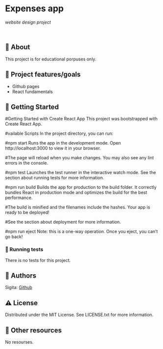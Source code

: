 # Expenses app

_website design project_

<br>

## 🌟 About

This project is for educational porpuses only.

## 🎯 Project features/goals

- Github pages
- React fundamentals

## 🧰 Getting Started

#Getting Started with Create React App
This project was bootstrapped with Create React App.

#vailable Scripts
In the project directory, you can run:

#npm start
Runs the app in the development mode.
Open http://localhost:3000 to view it in your browser.

#The page will reload when you make changes.
You may also see any lint errors in the console.

#npm test
Launches the test runner in the interactive watch mode.
See the section about running tests for more information.

#npm run build
Builds the app for production to the build folder.
It correctly bundles React in production mode and optimizes the build for the best performance.

#The build is minified and the filenames include the hashes.
Your app is ready to be deployed!

#See the section about deployment for more information.

#npm run eject
Note: this is a one-way operation. Once you eject, you can’t go back!

### 🧪 Running tests

There is no tests for this project.

## 🎅 Authors

Sigita: [Github](https://github.com/SigitaZaromskiene)

## ⚠️ License

Distributed under the MIT License. See LICENSE.txt for more information.

## 🔗 Other resources

No resourses.
